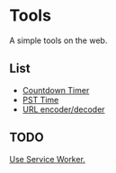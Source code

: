 # Tools
A simple tools on the web.


## List
- [Countdown Timer](https://walkingmask.github.io/tools/countdown/)
- [PST Time](https://walkingmask.github.io/tools/pst/)
- [URL encoder/decoder](https://walkingmask.github.io/tools/urlconv/)


## TODO
[Use Service Worker.](https://blog.mismithportfolio.com/web/sw-offline)
